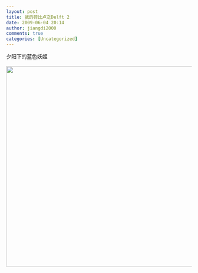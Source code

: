 ```yaml
---
layout: post
title: 我的荷比卢之Delft 2
date: 2009-06-04 20:14
author: jiangdi2000
comments: true
categories: [Uncategorized]
---
```

<div id="msgcns!C840C88DA912213B!1663" class="bvMsg"> 夕阳下的蓝色妖姬<br /><br /><img src="http://api.photoshop.com/home_3dd7e3b4caaa4ff380edc3dd58c301e6/adobe-px-assets/4f17e3f3620a4605a936bced8f42f92c" height="544" width="800" /></div>
